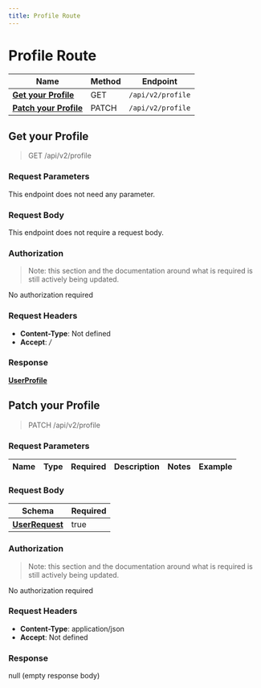 ```yaml
---
title: Profile Route
---
```


# Profile Route




| Name | Method | Endpoint |
|------------- | ------------- | -------------|
| [**Get your Profile**](#getProfile) | GET | `/api/v2/profile` |
| [**Patch your Profile**](#updateProfile) | PATCH | `/api/v2/profile` |


<a name="getProfile"></a>

## **Get your Profile**

> GET /api/v2/profile


### Request Parameters
This endpoint does not need any parameter.


### Request Body
This endpoint does not require a request body.

### Authorization

> Note: this section and the documentation around what is required is still actively being updated.

No authorization required

### Request Headers

- **Content-Type**: Not defined
- **Accept**: */*

### Response

[**UserProfile**](./Models/UserProfile.md)

<a name="updateProfile"></a>

## **Patch your Profile**

> PATCH /api/v2/profile


### Request Parameters


| Name | Type | Required | Description | Notes | Example |
| ---- | ---- | -------- | ----------- | --- |---|


### Request Body
| Schema | Required | 
| ------ | --- | 
| [**UserRequest**](./Models/UserRequest) | true |


### Authorization

> Note: this section and the documentation around what is required is still actively being updated.

No authorization required

### Request Headers

- **Content-Type**: application/json
- **Accept**: Not defined

### Response

null (empty response body)

